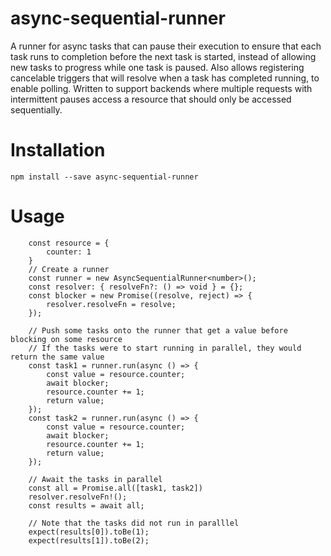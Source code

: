 # async-sequential-runner
A runner for async tasks that can pause their execution to ensure that each task runs to completion before the next task is started, instead of allowing new tasks to progress while one task is paused. Also allows registering cancelable triggers that will resolve when a task has completed running, to enable polling. Written to support backends where multiple requests with intermittent pauses access a resource that should only be accessed sequentially.

# Installation
```npm install --save async-sequential-runner```

# Usage
```
    const resource = {
        counter: 1
    }
    // Create a runner
    const runner = new AsyncSequentialRunner<number>(); 
    const resolver: { resolveFn?: () => void } = {};
    const blocker = new Promise((resolve, reject) => {
        resolver.resolveFn = resolve;
    });

    // Push some tasks onto the runner that get a value before blocking on some resource
    // If the tasks were to start running in parallel, they would return the same value
    const task1 = runner.run(async () => {
        const value = resource.counter;
        await blocker;
        resource.counter += 1;
        return value;
    });
    const task2 = runner.run(async () => {
        const value = resource.counter;
        await blocker;
        resource.counter += 1;
        return value;
    });

    // Await the tasks in parallel
    const all = Promise.all([task1, task2])
    resolver.resolveFn!();
    const results = await all;

    // Note that the tasks did not run in paralllel
    expect(results[0]).toBe(1);
    expect(results[1]).toBe(2);
```